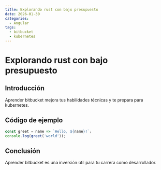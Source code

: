 ```yaml
---
title: Explorando rust con bajo presupuesto
date: 2026-01-30
categories:
  - Angular
tags:
  - bitbucket
  - kubernetes
---
```


# Explorando rust con bajo presupuesto

## Introducción

Aprender bitbucket mejora tus habilidades técnicas y te prepara para kubernetes.

## Código de ejemplo

```javascript
const greet = name => `Hello, ${name}!`;
console.log(greet('world'));
```

## Conclusión

Aprender bitbucket es una inversión útil para tu carrera como desarrollador.